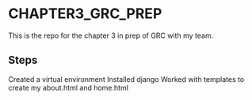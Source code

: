 # CHAPTER3_GRC_PREP
This is the repo for the chapter 3 in prep of GRC with my team.

## Steps
Created a virtual environment
Installed django
Worked with templates to create my about.html and home.html
